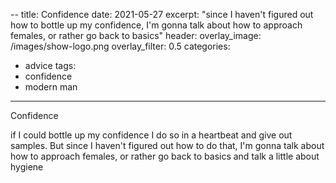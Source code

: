 --
title: Confidence
date: 2021-05-27
excerpt: "since I haven't figured out how to bottle up my confidence, I'm gonna talk about how to approach females, or rather go back to basics"
header:
  overlay_image: /images/show-logo.png
  overlay_filter: 0.5
categories:
  - advice
tags:
  - confidence
  - modern man
---

Confidence

<!--<iframe src="https://open.spotify.com/embed-podcast/episode/7in2FguVB3ozCpzCvgLwtD" width="80%" height="175" frameborder="0" allowtransparency="true" allow="encrypted-media"></iframe>-->

if I could bottle up my confidence I do so in a heartbeat and give out samples. But since I haven't figured out how to do that, I'm gonna talk about how to approach females, or rather go back to basics and talk a little about hygiene
